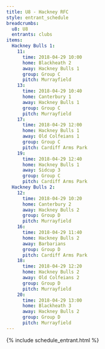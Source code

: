 ```yaml
---
title: U8 - Hackney RFC
style: entrant_schedule
breadcrumbs:
  u8: U8
  entrants: clubs
items:
  Hackney Bulls 1:
    11:
      time: 2018-04-29 10:00
      home: Blackheath 2
      away: Hackney Bulls 1
      group: Group C
      pitch: Murrayfield
    13:
      time: 2018-04-29 10:40
      home: Canterbury 1
      away: Hackney Bulls 1
      group: Group C
      pitch: Murrayfield
    17:
      time: 2018-04-29 12:00
      home: Hackney Bulls 1
      away: Old Colfeians 1
      group: Group C
      pitch: Cardiff Arms Park
    19:
      time: 2018-04-29 12:40
      home: Hackney Bulls 1
      away: Sidcup 3
      group: Group C
      pitch: Cardiff Arms Park
  Hackney Bulls 2:
    12:
      time: 2018-04-29 10:20
      home: Canterbury 2
      away: Hackney Bulls 2
      group: Group D
      pitch: Murrayfield
    16:
      time: 2018-04-29 11:40
      home: Hackney Bulls 2
      away: Barbarians
      group: Group D
      pitch: Cardiff Arms Park
    18:
      time: 2018-04-29 12:20
      home: Hackney Bulls 2
      away: Old Colfeians 2
      group: Group D
      pitch: Murrayfield
    20:
      time: 2018-04-29 13:00
      home: Blackheath 3
      away: Hackney Bulls 2
      group: Group D
      pitch: Murrayfield
---
```


{% include schedule_entrant.html %}
